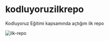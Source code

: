 # kodluyoruzilkrepo
Kodluyoruz Eğitimi kapsamında açtığım ilk repo

![ilk-repo](https://user-images.githubusercontent.com/80070068/131299157-aa128822-d0f3-4b98-9e92-134643e70eaf.PNG)


